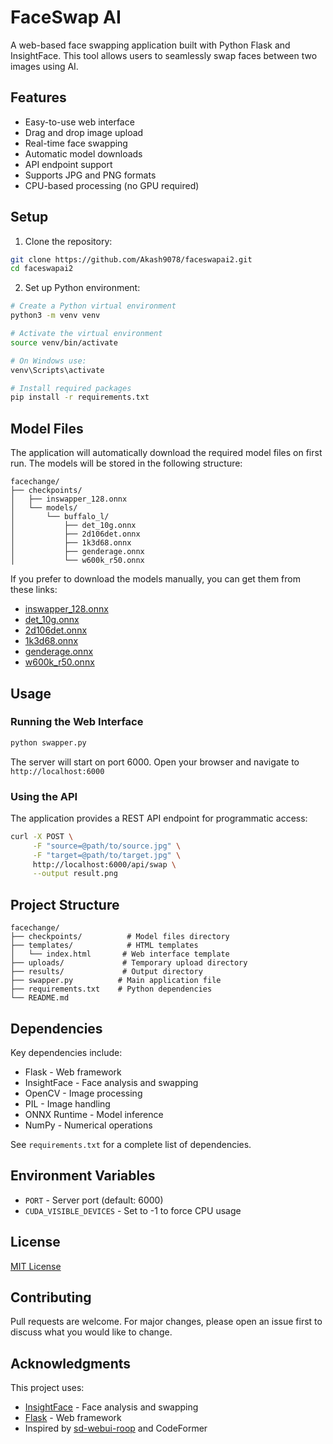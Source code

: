 # FaceSwap AI

A web-based face swapping application built with Python Flask and InsightFace. This tool allows users to seamlessly swap faces between two images using AI.

## Features

- Easy-to-use web interface
- Drag and drop image upload
- Real-time face swapping
- Automatic model downloads
- API endpoint support
- Supports JPG and PNG formats
- CPU-based processing (no GPU required)

## Setup

1. Clone the repository:

```bash
git clone https://github.com/Akash9078/faceswapai2.git
cd faceswapai2
```

2. Set up Python environment:

```bash
# Create a Python virtual environment
python3 -m venv venv

# Activate the virtual environment
source venv/bin/activate  

# On Windows use:
venv\Scripts\activate

# Install required packages
pip install -r requirements.txt
```

## Model Files

The application will automatically download the required model files on first run. The models will be stored in the following structure:

```
facechange/
├── checkpoints/
│   ├── inswapper_128.onnx
│   └── models/
│       └── buffalo_l/
│           ├── det_10g.onnx
│           ├── 2d106det.onnx
│           ├── 1k3d68.onnx
│           ├── genderage.onnx
│           └── w600k_r50.onnx
```

If you prefer to download the models manually, you can get them from these links:

- [inswapper_128.onnx](https://www.dropbox.com/scl/fi/h8rwajkgfrfw72w5yfbct/inswapper_128.onnx?rlkey=avqyrpfmxfxcmz8xsipsgpmg9&dl=1)
- [det_10g.onnx](https://www.dropbox.com/scl/fi/gv67fx8vtc7phg7l7h1s5/det_10g.onnx?rlkey=wlgqbkdtrzfcg506vxpvg6n8j&dl=1)
- [2d106det.onnx](https://www.dropbox.com/scl/fi/ly3kgdf8hg2r7eqfab4e4/2d106det.onnx?rlkey=h43adi8jnfv0he90yaatebc4k&dl=1)
- [1k3d68.onnx](https://www.dropbox.com/scl/fi/sj5v97t4s7s3pjmnpn97j/1k3d68.onnx?rlkey=1gnmdn93y1djl4zjomucgaeb6&dl=1)
- [genderage.onnx](https://www.dropbox.com/scl/fi/5sehilvdn13y93091trs4/genderage.onnx?rlkey=gpocnlmys0ixtkkri8dnwwsvz&dl=1)
- [w600k_r50.onnx](https://www.dropbox.com/scl/fi/a1dthaiglolxqf51gp6jb/w600k_r50.onnx?rlkey=mtafser7afgcqa7218g5s3tn3&dl=1)

## Usage

### Running the Web Interface

```bash
python swapper.py
```

The server will start on port 6000. Open your browser and navigate to `http://localhost:6000`

### Using the API

The application provides a REST API endpoint for programmatic access:

```bash
curl -X POST \
     -F "source=@path/to/source.jpg" \
     -F "target=@path/to/target.jpg" \
     http://localhost:6000/api/swap \
     --output result.png
```

## Project Structure

```
facechange/
├── checkpoints/          # Model files directory
├── templates/            # HTML templates
│   └── index.html       # Web interface template
├── uploads/             # Temporary upload directory
├── results/             # Output directory
├── swapper.py          # Main application file
├── requirements.txt    # Python dependencies
└── README.md
```

## Dependencies

Key dependencies include:
- Flask - Web framework
- InsightFace - Face analysis and swapping
- OpenCV - Image processing
- PIL - Image handling
- ONNX Runtime - Model inference
- NumPy - Numerical operations

See `requirements.txt` for a complete list of dependencies.

## Environment Variables

- `PORT` - Server port (default: 6000)
- `CUDA_VISIBLE_DEVICES` - Set to -1 to force CPU usage

## License

[MIT License](LICENSE)

## Contributing

Pull requests are welcome. For major changes, please open an issue first to discuss what you would like to change.

## Acknowledgments

This project uses:
- [InsightFace](https://github.com/deepinsight/insightface) - Face analysis and swapping
- [Flask](https://flask.palletsprojects.com/) - Web framework
- Inspired by [sd-webui-roop](https://github.com/s0md3v/sd-webui-roop) and CodeFormer